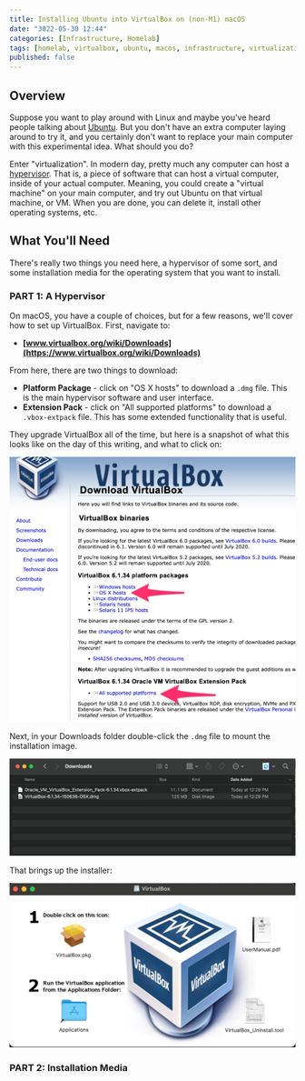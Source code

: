 ```yaml
---
title: Installing Ubuntu into VirtualBox on (non-M1) macOS
date: "3022-05-30 12:44"
categories: [Infrastructure, Homelab]
tags: [homelab, virtualbox, ubuntu, macos, infrastructure, virtualization]
published: false
---
```

## Overview

Suppose you want to play around with Linux and maybe you've heard people talking about [Ubuntu](https://www.ubuntu.com). But you don't have an extra computer laying around to try it, and you certainly don't want to replace your main computer with this experimental idea. What should you do?

Enter "virtualization". In modern day, pretty much any computer can host a [hypervisor](https://www.vmware.com/topics/glossary/content/hypervisor.html). That is, a piece of software that can host a virtual computer, inside of your actual computer. Meaning, you could create a "virtual machine" on your main computer, and try out Ubuntu on that virtual machine, or VM. When you are done, you can delete it, install other operating systems, etc.

## What You'll Need

There's really two things you need here, a hypervisor of some sort, and some installation media for the operating system that you want to install.

### PART 1: A Hypervisor

On macOS, you have a couple of choices, but for a few reasons, we'll cover how to set up VirtualBox. First, navigate to:

- **[www.virtualbox.org/wiki/Downloads](https://www.virtualbox.org/wiki/Downloads)**

From here, there are two things to download:

- **Platform Package** - click on "OS X hosts" to download a `.dmg` file. This is the main hypervisor software and user interface.
- **Extension Pack** - click on "All supported platforms" to download a `.vbox-extpack` file. This has some extended functionality that is useful.

They upgrade VirtualBox all of the time, but here is a snapshot of what this looks like on the day of this writing, and what to click on:

![What to download](/assets/img/virtualbox-what-to-download.png)

Next, in your Downloads folder double-click the `.dmg` file to mount the installation image.

![Downloads folder](/assets/img/virtualbox-downloads.png)

That brings up the installer:

![VirtualBox Install Launcher](/assets/img/virtualbox-installer.png)

### PART 2: Installation Media